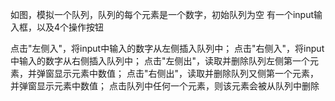 如图，模拟一个队列，队列的每个元素是一个数字，初始队列为空
有一个input输入框，以及4个操作按钮

点击"左侧入"，将input中输入的数字从左侧插入队列中；
点击"右侧入"，将input中输入的数字从右侧插入队列中；
点击"左侧出"，读取并删除队列左侧第一个元素，并弹窗显示元素中数值；
点击"右侧出"，读取并删除队列又侧第一个元素，并弹窗显示元素中数值；
点击队列中任何一个元素，则该元素会被从队列中删除
